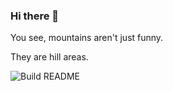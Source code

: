 ### Hi there 👋

<!-- START_JOKE_SECTION -->


You see, mountains aren't just funny.

They are hill areas.
<!-- END_JOKE_SECTION -->


![Build README](https://github.com/ThomasTSWD/ThomasTSWD/workflows/Build%20README/badge.svg)


<!--
**ThomasTSWD/ThomasTSWD** is a ✨ _special_ ✨ repository because its `README.md` (this file) appears on your GitHub profile.

Here are some ideas to get you started:

- 🔭 I’m currently working on ...
- 🌱 I’m currently learning ...
- 👯 I’m looking to collaborate on ...
- 🤔 I’m looking for help with ...
- 💬 Ask me about ...
- 📫 How to reach me: ...
- 😄 Pronouns: ...
- ⚡ Fun fact: ...
-->
